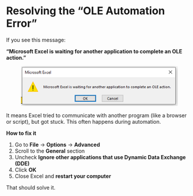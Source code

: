 # Resolving the “OLE Automation Error”

If you see this message:

**“Microsoft Excel is waiting for another application to complete an OLE action.”**

<div align="left"><figure><img src=".gitbook/assets/image.png" alt=""><figcaption></figcaption></figure></div>

It means Excel tried to communicate with another program (like a browser or script), but got stuck. This often happens during automation.

**How to fix it**

1. Go to **File** → **Options** → **Advanced**
2. Scroll to the **General** section
3. Uncheck **Ignore other applications that use Dynamic Data Exchange (DDE)**
4. Click **OK**
5. Close Excel and **restart your computer**

That should solve it.

